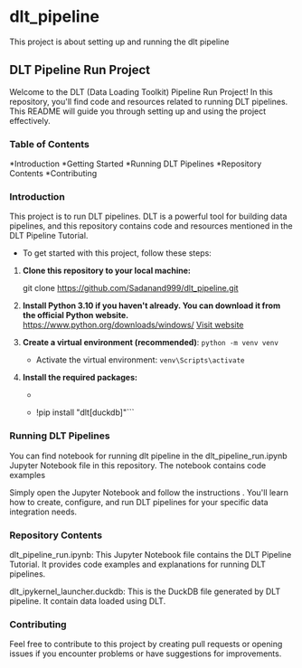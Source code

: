 # dlt_pipeline
This project is about setting up and running the dlt pipeline

## DLT Pipeline Run Project
Welcome to the DLT (Data Loading Toolkit) Pipeline Run Project! In this repository, you'll find code and resources related to running DLT pipelines. This README will guide you through setting up and using the project effectively.

### Table of Contents
*Introduction
*Getting Started
*Running DLT Pipelines
*Repository Contents
*Contributing


### Introduction
This project is to run DLT pipelines. DLT is a powerful tool for building data pipelines, and this repository contains code and resources mentioned in the DLT Pipeline Tutorial.

- To get started with this project, follow these steps:

1) **Clone this repository to your local machine:**

     git clone https://github.com/Sadanand999/dlt_pipeline.git

2) **Install Python 3.10 if you haven't already. You can download it from the official Python 
   website.**
      https://www.python.org/downloads/windows/
      [Visit website](https://www.python.org/downloads/windows/)

4) **Create a virtual environment (recommended)**:
          ```python -m venv venv```

    * Activate the virtual environment:
         ```venv\Scripts\activate```
5) **Install the required packages:**
    * ```! pip install -U dlt
    * !pip install "dlt[duckdb]"```


### Running DLT Pipelines
You can find notebook for running dlt pipeline in the dlt_pipeline_run.ipynb Jupyter Notebook file in this repository. The notebook contains code examples 

Simply open the Jupyter Notebook and follow the instructions . You'll learn how to create, configure, and run DLT pipelines for your specific data integration needs.

### Repository Contents
dlt_pipeline_run.ipynb: This Jupyter Notebook file contains the DLT Pipeline Tutorial. It provides code examples and explanations for running DLT pipelines.

dlt_ipykernel_launcher.duckdb: This is the DuckDB file generated by DLT pipeline. It contain data loaded using DLT.

### Contributing
Feel free to contribute to this project by creating pull requests or opening issues if you encounter problems or have suggestions for improvements.
